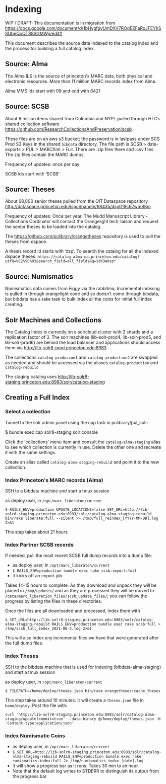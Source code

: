 # Indexing

WIP / DRAFT: This documentation is in migration from https://docs.google.com/document/d/1bHvgfgyUmDXV7ROqEZFaRxJFEYhSSUbeQoQT883GMWg/edit#

This document describes the source data indexed to the catalog index and the process for building a full catalog index.

## Source: Alma
The Alma ILS is the source of princeton's MARC data, both physical and electronic resources. More than 11 million MARC records index from Alma.

Alma MMS ids start with 99 and end with 6421

## Source: SCSB
About 6 million items shared from Columbia and NYPL pulled through HTC’s shared collection software https://github.com/ResearchCollectionsAndPreservation/scsb

These files are on an aws s3 bucket; the password is in lastpass under SCS Prod S3 Keys in the shared `bibdata` directory. The file path is SCSB > data-exports > PUL > MARCXml > Full. There are .zip files there and .csv files. The zip files contain the MARC dumps.

Frequency of updates: once per day

SCSB ids start with ‘SCSB’

## Source: Theses
About 68,800 senior theses pulled from the OIT Dataspace repository http://dataspace.princeton.edu/jspui/handle/88435/dsp019c67wm88m

Frequency of updates: Once per year. The Mudd Manuscript Library - Collections Cordinator will contact the Orangelight tech liaison and request the senior theses to be loaded into the catalog.

The https://github.com/pulibrary/orangetheses repository is used to pull the theses from dspace. 

A thesis record id starts with ‘dsp’. To search the catalog for all the indexed dspace theses: `https://catalog-alma-qa.princeton.edu/catalog?utf8=%E2%9C%93&search_field=all_fields&q=id%3Adsp*`

## Source: Numismatics
Numismatics data comes from Figgy via the rabbitmq. Incremental indexing is pulled in through orangelight code and so doesn't come through bibdata, but bibdata has a rake task to bulk index all the coins for initial full index creating.

## Solr Machines and Collections

The Catalog index is currently on a solrcloud cluster with 2 shards and a replication factor of 3. The solr machines (lib-solr-prod4, lib-solr-prod5, and lib-solr-prod6) are behind the load balancer and applications should access them via http://lib-solr8-prod.princeton.edu:8983 .

The collections `catalog-producion1` and `catalog-production2` are swapped as needed and should be accessed via the aliases `catalog-production` and `catalog-rebuild`

The staging catalog uses http://lib-solr8-staging.princeton.edu:8983/solr/catalog-staging

## Creating a Full Index

### Select a collection

Tunnel to the solr admin panel using the cap task in pulibrary/pul_solr:

$ bundle exec cap solr8-staging solr:console

Click the 'collections' menu item and consult the `catalog-alma-staging` alias to see which collection is currently in use. Delete the other one and recreate it with the same settings.

Create an alias called `catalog-alma-staging-rebuild` and point it to the new collection.

### Index Princeton's MARC records (Alma)

SSH to a bibdata machine and start a tmux session

as deploy user, in `/opt/marc_liberaton/current`

`$ RAILS_ENV=production UPDATE_LOCATIONS=false SET_URL=http://lib-solr8-staging.princeton.edu:8983/solr/catalog-alma-staging-rebuild bin/rake liberate:full --silent >> /tmp/full_reindex_[YYYY-MM-DD].log 2>&1`

This step takes about 21 hours

### Index Partner SCSB records

If needed, pull the most recent SCSB full dump records into a dump file:

- as deploy user, in `/opt/marc_liberaton/current`
- `$ RAILS_ENV=production bundle exec rake scsb:import:full`
- It kicks off an import job

Takes 14-15 hours to complete. As they download and unpack they will be placed
in `/tmp/updates/` and as they are processed they will be moved to `/data/marc_liberation_files/scsb_update_files/`; you can follow the progress by listing the files in these directories.

Once the files are all downloaded and processed, index them with

`$ SET_URL=http://lib-solr8-staging.princeton.edu:8983/solr/catalog-alma-staging-rebuild RAILS_ENV=production bundle exec rake scsb:full > /tmp/scsb_full_index_2021-06-3.log 2>&1`

This will also index any incremental files we have that were generated after the full dump files.

### Index Theses

SSH to the bibdata machine that is used for indexing (bibdata-alma-staging) and start a tmux session

as deploy user, in `/opt/marc_liberaton/current`

`$ FILEPATH=/home/deploy/theses.json bin/rake orangetheses:cache_theses`

This step takes around 10 minutes. It will create a `theses.json` file in `home/deploy`. Post the file with:

`curl 'http://lib-solr8-staging.princeton.edu:8983/solr/catalog-alma-staging/update?commit=true' --data-binary @/home/deploy/theses.json -H 'Content-type:application/json'`

### Index Numismatic Coins

- as deploy user, in `/opt/marc_liberaton/current`
- `$ SET_URL=http://lib-solr8-staging.princeton.edu:8983/solr/catalog-alma-staging-rebuild RAILS_ENV=production bundle exec rake numismatics:index:full 2> /tmp/numismatics_index_[date].log`
- It will show a progress bar as it runs. Takes 30 min to an hour.
- Note that the default log writes to STDERR to distinguish its output from the progress bar
